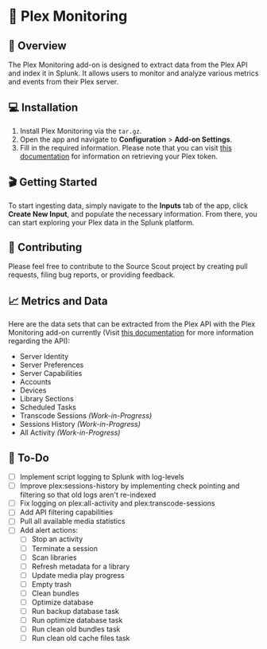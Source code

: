 # 🚀 Plex Monitoring

## 📝 Overview
The Plex Monitoring add-on is designed to extract data from the Plex API and index it in Splunk. It allows users to monitor and analyze various metrics and events from their Plex server.

## 💻 Installation
1. Install Plex Monitoring via the `tar.gz`.
2. Open the app and navigate to **Configuration** > **Add-on Settings**.
3. Fill in the required information. Please note that you can visit [this documentation](https://www.plexopedia.com/plex-media-server/general/plex-token/) for information on retrieving your Plex token.

## 🎬 Getting Started
To start ingesting data, simply navigate to the **Inputs** tab of the app, click **Create New Input**, and populate the necessary information. From there, you can start exploring your Plex data in the Splunk platform.

## 🤝 Contributing
Please feel free to contribute to the Source Scout project by creating pull requests, filing bug reports, or providing feedback.

## 📈 Metrics and Data
Here are the data sets that can be extracted from the Plex API with the Plex Monitoring add-on currently (Visit [this documentation](https://www.plexopedia.com/plex-media-server/api/) for more information regarding the API):
- Server Identity
- Server Preferences
- Server Capabilities
- Accounts
- Devices
- Library Sections
- Scheduled Tasks
- Transcode Sessions *(Work-in-Progress)*
- Sessions History *(Work-in-Progress)*
- All Activity *(Work-in-Progress)*

## 📝 To-Do
- [ ] Implement script logging to Splunk with log-levels
- [ ] Improve plex:sessions-history by implementing check pointing and filtering so that old logs aren't re-indexed
- [ ] Fix logging on plex:all-activity and plex:transcode-sessions
- [ ] Add API filtering capabilities
- [ ] Pull all available media statistics
- [ ] Add alert actions:
  - [ ] Stop an activity
  - [ ] Terminate a session
  - [ ] Scan libraries
  - [ ] Refresh metadata for a library
  - [ ] Update media play progress
  - [ ] Empty trash
  - [ ] Clean bundles
  - [ ] Optimize database
  - [ ] Run backup database task
  - [ ] Run optimize database task
  - [ ] Run clean old bundles task
  - [ ] Run clean old cache files task
